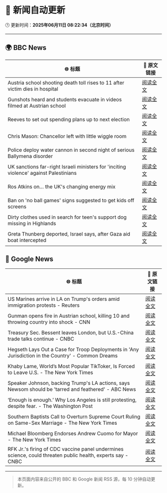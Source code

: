 # 🧠 新闻自动更新

🕒 更新时间：**2025年06月11日 08:22:34（北京时间）**

---

## 🌍 BBC News

| 🌐 标题 | 🔗 原文链接 |
|--------|-------------|
| Austria school shooting death toll rises to 11 after victim dies in hospital | [阅读全文](https://www.bbc.com/news/articles/ced27g4e6xwo) |
| Gunshots heard and students evacuate in videos filmed at Austrian school | [阅读全文](https://www.bbc.com/news/videos/c9q0rewrv4ro) |
| Reeves to set out spending plans up to next election | [阅读全文](https://www.bbc.com/news/articles/cpvke7yzeyeo) |
| Chris Mason: Chancellor left with little wiggle room | [阅读全文](https://www.bbc.com/news/articles/c9q0rd1x5l5o) |
| Police deploy water cannon in second night of serious Ballymena disorder | [阅读全文](https://www.bbc.com/news/articles/c0k3le25r8ro) |
| UK sanctions far-right Israeli ministers for 'inciting violence' against Palestinians | [阅读全文](https://www.bbc.com/news/articles/c8xgk1ek19lo) |
| Ros Atkins on… the UK's changing energy mix | [阅读全文](https://www.bbc.com/news/videos/c5yxd7ry2n7o) |
| Ban on 'no ball games' signs suggested to get kids off screens | [阅读全文](https://www.bbc.com/news/articles/c39xegx41xko) |
| Dirty clothes used in search for teen's support dog missing in Highlands | [阅读全文](https://www.bbc.com/news/articles/cx27zw9pwggo) |
| Greta Thunberg deported, Israel says, after Gaza aid boat intercepted | [阅读全文](https://www.bbc.com/news/articles/c5y264x3nnno) |

## 📰 Google News

| 🌐 标题 | 🔗 原文链接 |
|--------|-------------|
| US Marines arrive in LA on Trump's orders amid immigration protests - Reuters | [阅读全文](https://news.google.com/rss/articles/CBMirwFBVV95cUxObXRCVlZXemc2aEp5T1gwNG1lbFk0bkpDWnFpYVdoUjFCNktHUmRsZGxGTDdGTGNDY2RwdjRuRFhHbnd0Uk12SDZ3NmVFdHQ1TEhaMkNpM0YwT2pheU1oZTU5LV9QR3NWQWUxdnA2UHRRSWxOaVU5MXZhZ0JtUXJtY01VNGxUYXlTazZxLVFTZ3dfQkswcnFDVnljTHFEWjR2aDhFZW9MdUJmNkc2LURR?oc=5) |
| Gunman opens fire in Austrian school, killing 10 and throwing country into shock - CNN | [阅读全文](https://news.google.com/rss/articles/CBMiiwFBVV95cUxNTDBpNDdWbzV5RjA5ZU9yZEozb3VUV1hDanluLU83aGJaODh6cnhtTEN1MTc3WUtHdzZqWDNqbVlWYllFNmw5aVNZWmdQMjF4alFhQ2w1UkRzd0FqTUlWRkRYb2VfRFNJRFVSSFd1bmxscjMzd0VZa2hhUnlqek13SUVzVTZZTjRacnpB?oc=5) |
| Treasury Sec. Bessent leaves London, but U.S.-China trade talks continue - CNBC | [阅读全文](https://news.google.com/rss/articles/CBMidEFVX3lxTE1CcUp0X1Y0eXZaeUJrT1RQbERrOTFsd2NrQ0FjTnBCUmdMT1BENHVrT0ZQdnZCcjJiV0R1Zm1yQVA0VEVyank4VGZGWVRGbFJaU1dqMnRTN2czcFNXc01SNVdueUlaMlpIU2RwaGxmTFZnWDJM0gF6QVVfeXFMTnBMZWpPdTlzbVBKUFZWVUtLaE9ORGEzU2lLbWNUYlFsVG9lMXZxZnluenZ5a3hjS0c3Tjg4MXg2NU42Z0Yydm1JbFpDcC1JWFY0eXVBdlpMYUd5RVZ3VzdKMUpwWUpDLVZ1dkkwNXZER29mVkVwLU45MlE?oc=5) |
| Hegseth Lays Out a Case for Troop Deployments in 'Any Jurisdiction in the Country' - Common Dreams | [阅读全文](https://news.google.com/rss/articles/CBMiZ0FVX3lxTFB2OWNCZmJFU2J1eVFrYWVVVnpRVW90WDBPczBLZlhqdlphOU9WY1gxazd1bkdEY19yV1VjWWQ4X2VieXljNzluWGpDYnFQSjI5UEZtV1lETVJWZ2wyUlJfc0Rzc2xtT2M?oc=5) |
| Khaby Lame, World’s Most Popular TikToker, Is Forced to Leave U.S. - The New York Times | [阅读全文](https://news.google.com/rss/articles/CBMijAFBVV95cUxQVjR4WUxjR2I4eFMwTWpDb1NldFZObkNaLVJ1cmU1cTFoMkZZeUFHOHgxQXU4cHVzTmdoRFJjQWJXck9ZV1AwNVVSam15d2JWMnA5b3BrTUdXQUkxZlFPWjVEdWhfZzk2NmhtbXdLelU5RGdPbGxXeUxIaU55SVdFTE5oVDFINzRORG5DLQ?oc=5) |
| Speaker Johnson, backing Trump's LA actions, says Newsom should be 'tarred and feathered' - ABC News | [阅读全文](https://news.google.com/rss/articles/CBMiqgFBVV95cUxQMjBSMDRvRHBQV1hCSUNtV201QnhMZjRKWnlEVG9rYTV2X3poRXkxY1FGS2dPMlRaUG5vQnNKSFpiNElaNnFzaWZlWXdtOGZqSzNobUw5TEtLYzNQSFltSGdYT1ZXcV9ycmQ1bXNxdVF5aWt4eEdmUENERlpmUkFnLVg0VUtEWEZQd0xGaE4tQ0JrcUFNbmQ0TElZcU5mWXd4NjhaajVfMEZRd9IBrwFBVV95cUxONWxkMElkeUFwX2RvTDFpT1pGR1pid1ZGdlU4aDlxWjBQNmNkZkNLS0pQdXk4YWg5RUh5RjVOemxlcXBndUg5WEcwYVJVNnJiY1VZOEZqSnRvaXE2NVJDZzJSaUEzeXlBaE1NdTBJS0k4MXFmT050NVVWRW1wd0F2VmpfYXJkRkk4R3QzZlhXb0JpMGU1OGE4RV9EQ2N6X090VmMyYkpFdUpLQVo0dDY4?oc=5) |
| ‘Enough is enough.’ Why Los Angeles is still protesting, despite fear. - The Washington Post | [阅读全文](https://news.google.com/rss/articles/CBMiggFBVV95cUxPQXRaUFFRNVUwQkxiS1hrTjZ2VDlPSXcyVi1laVRzSXZreFBzS0lCNE5EQ0R4MDlRNld6VFRTdEF4Y0VNUHpSYzZ4WEp5b3dHbXB0Umt3ZWJJOEFXdFZhMXlHU0ZqTUZHZjBjM1JXUXU5R0pRTzdubnl1SDAtaWJJRDJB?oc=5) |
| Southern Baptists Call to Overturn Supreme Court Ruling on Same-Sex Marriage - The New York Times | [阅读全文](https://news.google.com/rss/articles/CBMikgFBVV95cUxQNGY1TEdDRXBDZmMwam83dGNOVjNDM0otSFFucklEdml4V3dIdHhXcXREWUh5cEVYNkFYOGF4eVFjQklCWGhld0ZESjFkcGZsdk1TWmV2OUF6dk1WbFJXRWpSLXlib2hkRXAwMVNwZjVSbVEyemlVS1l3M0xELWlMcWVuZ05uN0RmMXRvSDFxUlBsZw?oc=5) |
| Michael Bloomberg Endorses Andrew Cuomo for Mayor - The New York Times | [阅读全文](https://news.google.com/rss/articles/CBMihgFBVV95cUxNNDREaEtrV1MzV3JSUVNnbDZSWlNRNEJNNXd0VTk3Mm5oOXRMU3JrTGZqMFdxZXRyN2s3clkyRHc4dVhrUjdxT1BlMlo0X1lGZEVhSTZJbEdZd204MnlHUnpoMWVCaGl3eERRYmtFZ2MwOHVuMXVPVkFicG9fR0FnVGViUWN0dw?oc=5) |
| RFK Jr.'s firing of CDC vaccine panel undermines science, could threaten public health, experts say - CNBC | [阅读全文](https://news.google.com/rss/articles/CBMif0FVX3lxTE52SWFGWGxnUkVXMS10MGI0WkdQSGM1OEpNd3B2d2lYR1BvSm1XOVNrbnFWamFpa3Y5YnliVGN6N29MYTB5S0RmWE5zX1RvWGdqYWJxZW94OW9ibDVSZ2dWZ3NLVHBGdFVSRzRPcTJXZEd3Q09TVjdPVDhOX0VTc2fSAYQBQVVfeXFMTmQ3OW5yeFBPMTdmMmcwQ05oa2ttdjNjYVZoQzhGdUUzV2ZENGNhNVA1a2xlbFh1QnQ5VllkMl9YRFhSeXJJMlZZdHFEdW1UaWNJMnk1LUN3RzFmYUh0ZkppVG1RZXBNTUpGMlNqN3dlV1JMeG9yb25uc09DVUN0Vm82b2Ex?oc=5) |

---
> 本页面内容来自公开的 BBC 和 Google 新闻 RSS 源，每 10 分钟自动更新。